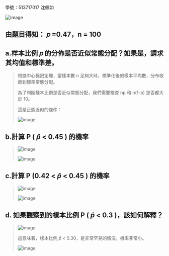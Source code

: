 學號：513717017 沈佩如

![image](https://github.com/user-attachments/assets/616ee537-7cfd-4e66-9b66-5b1093b25b8e)

## 由題目得知： 𝑝 =0.47，n = 100

## a.样本比例 𝑝 的分佈是否近似常態分配？如果是，請求其均值和標準差。
>
>根據中心極限定理，當樣本數 n 足夠大時，標準化後的樣本平均數，分布收斂到標準常態分配。
>
>為了判斷樣本比例是否近似常態分配，我們需要檢查 np 和 n(1-p) 是否都大於 10。
>
>這是正態近似的條件：
>
>![image](https://github.com/user-attachments/assets/a06be0e3-14a5-4ce7-8f09-4bfde81c3ae8)

## b.計算 P ( $\hat{p}$ < 0.45 ) 的機率
>
>![image](https://github.com/user-attachments/assets/2d5686b5-7e18-4ae8-a345-cafab1665b17)
>
>![image](https://github.com/user-attachments/assets/97075d29-e597-4bda-9585-db4f1223edfb)

## c.計算 P (0.42 < $\hat{p}$ < 0.45 ) 的機率
>
>![image](https://github.com/user-attachments/assets/a5e7457f-5180-43be-ab21-5fd7e835ed6e)
>
>![image](https://github.com/user-attachments/assets/a7fcb3df-9c1d-4814-b34b-a0b8a9461df5)

## d. 如果觀察到的樣本比例 P ( $\hat{p}$ < 0.3 )，該如何解釋？
>
>![image](https://github.com/user-attachments/assets/e4cfe1d7-ee01-4332-b252-fdf31629430d)
>
>這意味著，樣本比例 $\hat{p}$ < 0.30，是非常罕見的情況，機率非常小。
>
>![image](https://github.com/user-attachments/assets/4ca7c937-6bfa-4e3e-b398-1ffe4a70a9d8)

